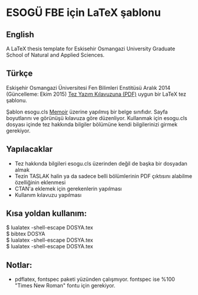 # ESOGÜ FBE için LaTeX şablonu

## English
A LaTeX thesis template for Eskisehir Osmangazi University Graduate School of Natural and Applied Sciences. 

## Türkçe

Eskişehir Osmangazi Üniversitesi Fen Bilimleri Enstitüsü Aralık 2014 (Güncelleme: Ekim 2015) [Tez Yazım Kılavuzuna (PDF)] uygun bir LaTeX tez şablonu.  

Şablon esogu.cls [Memoir] üzerine yapılmış bir belge sınıfıdır. Sayfa boyutlarını ve görünüşü kılavuza göre düzenliyor. Kullanmak için esogu.cls dosyası içinde tez hakkında bilgiler bölümüne kendi bilgilerinizi girmek gerekiyor. 

## Yapılacaklar

- Tez hakkında bilgileri esogu.cls üzerinden değil de başka bir dosyadan almak
- Tezin TASLAK halin ya da sadece belli bölümlerinin PDF çıktısını alabilme özelliğinin eklenmesi
- CTAN'a eklemek için gerekenlerin yapılması
- Kullanım kılavuzu yapılması

## Kısa yoldan kullanım:
   $ lualatex -shell-escape DOSYA.tex   
   $ bibtex DOSYA   
   $ lualatex -shell-escape DOSYA.tex   
   $ lualatex -shell-escape DOSYA.tex   

## Notlar:
- pdflatex, fontspec paketi yüzünden çalışmıyor. fontspec ise %100 "Times New Roman" fontu için gerekiyor.

[Tez Yazım Kılavuzuna (PDF)]: http://fenenst.ogu.edu.tr/Storage/FenBilimleriEnstitusu/Uploads/ESOGU_FBE_TEZ_YAZIM_KILAVUZU_10_02_2016.pdf
[Memoir]: http://www.ctan.org/tex-archive/macros/latex/contrib/memoir/
